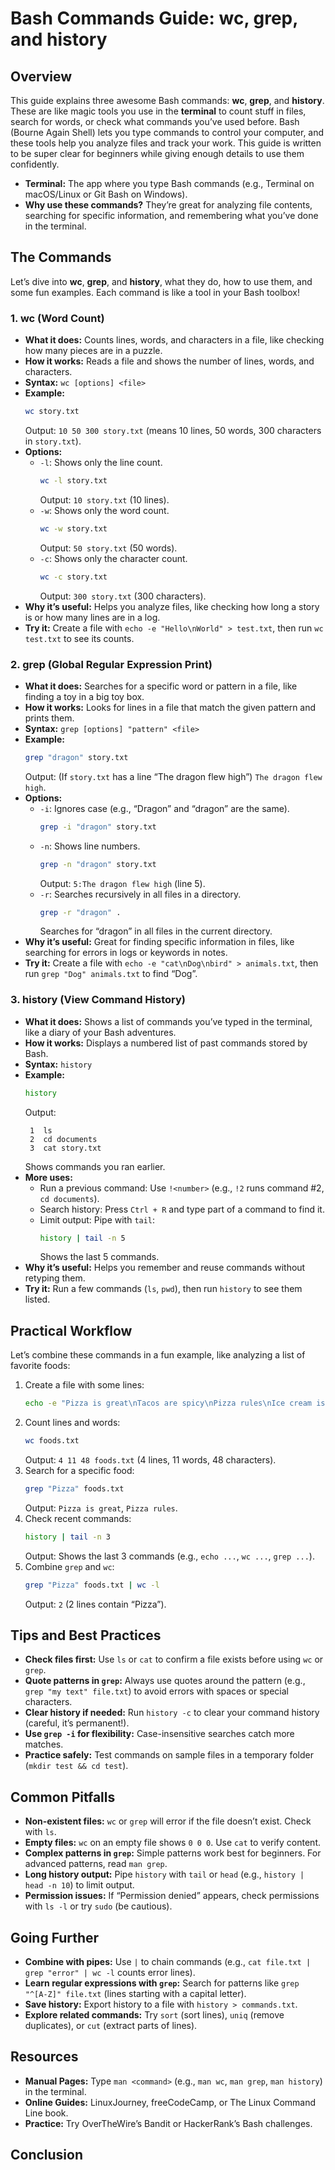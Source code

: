 # Bash Commands Guide: wc, grep, and history

## Overview
This guide explains three awesome Bash commands: **wc**, **grep**, and **history**. These are like magic tools you use in the **terminal** to count stuff in files, search for words, or check what commands you’ve used before. Bash (Bourne Again Shell) lets you type commands to control your computer, and these tools help you analyze files and track your work. This guide is written to be super clear for beginners while giving enough details to use them confidently.


- **Terminal:** The app where you type Bash commands (e.g., Terminal on macOS/Linux or Git Bash on Windows).
- **Why use these commands?** They’re great for analyzing file contents, searching for specific information, and remembering what you’ve done in the terminal.

## The Commands
Let’s dive into **wc**, **grep**, and **history**, what they do, how to use them, and some fun examples. Each command is like a tool in your Bash toolbox!

### 1. **wc** (Word Count)
- **What it does:** Counts lines, words, and characters in a file, like checking how many pieces are in a puzzle.
- **How it works:** Reads a file and shows the number of lines, words, and characters.
- **Syntax:** `wc [options] <file>`
- **Example:**
  ```bash
  wc story.txt
  ```
  Output: `10 50 300 story.txt` (means 10 lines, 50 words, 300 characters in `story.txt`).
- **Options:**
  - `-l`: Shows only the line count.
    ```bash
    wc -l story.txt
    ```
    Output: `10 story.txt` (10 lines).
  - `-w`: Shows only the word count.
    ```bash
    wc -w story.txt
    ```
    Output: `50 story.txt` (50 words).
  - `-c`: Shows only the character count.
    ```bash
    wc -c story.txt
    ```
    Output: `300 story.txt` (300 characters).
- **Why it’s useful:** Helps you analyze files, like checking how long a story is or how many lines are in a log.
- **Try it:** Create a file with `echo -e "Hello\nWorld" > test.txt`, then run `wc test.txt` to see its counts.

### 2. **grep** (Global Regular Expression Print)
- **What it does:** Searches for a specific word or pattern in a file, like finding a toy in a big toy box.
- **How it works:** Looks for lines in a file that match the given pattern and prints them.
- **Syntax:** `grep [options] "pattern" <file>`
- **Example:**
  ```bash
  grep "dragon" story.txt
  ```
  Output: (If `story.txt` has a line “The dragon flew high”) `The dragon flew high`.
- **Options:**
  - `-i`: Ignores case (e.g., “Dragon” and “dragon” are the same).
    ```bash
    grep -i "dragon" story.txt
    ```
  - `-n`: Shows line numbers.
    ```bash
    grep -n "dragon" story.txt
    ```
    Output: `5:The dragon flew high` (line 5).
  - `-r`: Searches recursively in all files in a directory.
    ```bash
    grep -r "dragon" .
    ```
    Searches for “dragon” in all files in the current directory.
- **Why it’s useful:** Great for finding specific information in files, like searching for errors in logs or keywords in notes.
- **Try it:** Create a file with `echo -e "cat\nDog\nbird" > animals.txt`, then run `grep "Dog" animals.txt` to find “Dog”.

### 3. **history** (View Command History)
- **What it does:** Shows a list of commands you’ve typed in the terminal, like a diary of your Bash adventures.
- **How it works:** Displays a numbered list of past commands stored by Bash.
- **Syntax:** `history`
- **Example:**
  ```bash
  history
  ```
  Output:
  ```
   1  ls
   2  cd documents
   3  cat story.txt
  ```
  Shows commands you ran earlier.
- **More uses:**
  - Run a previous command: Use `!<number>` (e.g., `!2` runs command #2, `cd documents`).
  - Search history: Press `Ctrl + R` and type part of a command to find it.
  - Limit output: Pipe with `tail`:
    ```bash
    history | tail -n 5
    ```
    Shows the last 5 commands.
- **Why it’s useful:** Helps you remember and reuse commands without retyping them.
- **Try it:** Run a few commands (`ls`, `pwd`), then run `history` to see them listed.

## Practical Workflow
Let’s combine these commands in a fun example, like analyzing a list of favorite foods:
1. Create a file with some lines:
   ```bash
   echo -e "Pizza is great\nTacos are spicy\nPizza rules\nIce cream is cold" > foods.txt
   ```
2. Count lines and words:
   ```bash
   wc foods.txt
   ```
   Output: `4 11 48 foods.txt` (4 lines, 11 words, 48 characters).
3. Search for a specific food:
   ```bash
   grep "Pizza" foods.txt
   ```
   Output: `Pizza is great`, `Pizza rules`.
4. Check recent commands:
   ```bash
   history | tail -n 3
   ```
   Output: Shows the last 3 commands (e.g., `echo ...`, `wc ...`, `grep ...`).
5. Combine `grep` and `wc`:
   ```bash
   grep "Pizza" foods.txt | wc -l
   ```
   Output: `2` (2 lines contain “Pizza”).

## Tips and Best Practices
- **Check files first:** Use `ls` or `cat` to confirm a file exists before using `wc` or `grep`.
- **Quote patterns in `grep`:** Always use quotes around the pattern (e.g., `grep "my text" file.txt`) to avoid errors with spaces or special characters.
- **Clear history if needed:** Run `history -c` to clear your command history (careful, it’s permanent!).
- **Use `grep -i` for flexibility:** Case-insensitive searches catch more matches.
- **Practice safely:** Test commands on sample files in a temporary folder (`mkdir test && cd test`).

## Common Pitfalls
- **Non-existent files:** `wc` or `grep` will error if the file doesn’t exist. Check with `ls`.
- **Empty files:** `wc` on an empty file shows `0 0 0`. Use `cat` to verify content.
- **Complex patterns in `grep`:** Simple patterns work best for beginners. For advanced patterns, read `man grep`.
- **Long history output:** Pipe `history` with `tail` or `head` (e.g., `history | head -n 10`) to limit output.
- **Permission issues:** If “Permission denied” appears, check permissions with `ls -l` or try `sudo` (be cautious).

## Going Further
- **Combine with pipes:** Use `|` to chain commands (e.g., `cat file.txt | grep "error" | wc -l` counts error lines).
- **Learn regular expressions with `grep`:** Search for patterns like `grep "^[A-Z]" file.txt` (lines starting with a capital letter).
- **Save history:** Export history to a file with `history > commands.txt`.
- **Explore related commands:** Try `sort` (sort lines), `uniq` (remove duplicates), or `cut` (extract parts of lines).

## Resources
- **Manual Pages:** Type `man <command>` (e.g., `man wc`, `man grep`, `man history`) in the terminal.
- **Online Guides:** LinuxJourney, freeCodeCamp, or The Linux Command Line book.
- **Practice:** Try OverTheWire’s Bandit or HackerRank’s Bash challenges.

## Conclusion